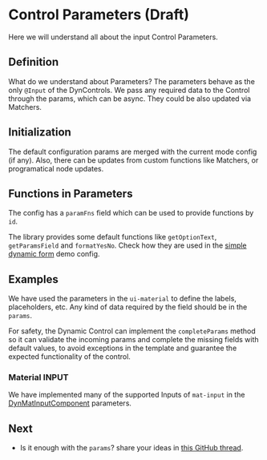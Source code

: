 # Control Parameters (Draft)

Here we will understand all about the input Control Parameters.

## Definition

What do we understand about Parameters?
The parameters behave as the only `@Input` of the DynControls.
We pass any required data to the Control through the params, which can be async.
They could be also updated via Matchers.

## Initialization

The default configuration params are merged with the current mode config (if any).
Also, there can be updates from custom functions like Matchers, or programatical node updates.

## Functions in Parameters

The config has a `paramFns` field which can be used to provide functions by `id`.

The library provides some default functions like `getOptionText`, `getParamsField` and `formatYesNo`. Check how they are used in the [simple dynamic form](https://mynd.dev/demos/dyn-forms/simple-form) demo config.

## Examples

We have used the parameters in the `ui-material` to define the labels, placeholders, etc.
Any kind of data required by the field should be in the `params`.

For safety, the Dynamic Control can implement the `completeParams` method so it can validate
the incoming params and complete the missing fields with default values,
to avoid exceptions in the template and guarantee the expected functionality of the control.

### Material INPUT

We have implemented many of the supported Inputs of `mat-input` in the [DynMatInputComponent](https://github.com/myndpm/open-source/blob/master/libs/forms/ui-material/src/components/input/input.component.ts) parameters.

## Next

- Is it enough with the `params`? share your ideas in [this GitHub thread](https://github.com/myndpm/open-source/discussions/7).
